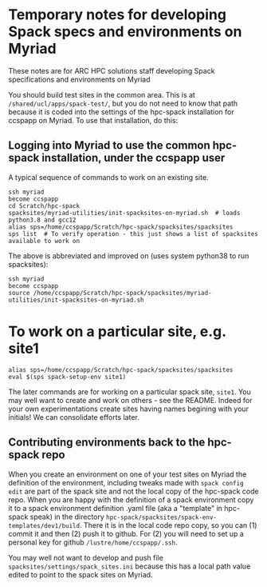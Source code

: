 # Temporary notes for developing Spack specs and environments on Myriad

These notes are for ARC HPC solutions staff developing Spack specifications and environments on Myriad

You should build test sites in the common area. This is at `/shared/ucl/apps/spack-test/`, but you do not need to know that path because it is coded into the settings of the hpc-spack installation for ccspapp on Myriad. To use that installation, do this:

## Logging into Myriad to use the common hpc-spack installation, under the ccspapp user
A typical sequence of commands to work on an existing site.
```
ssh myriad
become ccspapp
cd Scratch/hpc-spack
spacksites/myriad-utilities/init-spacksites-on-myriad.sh  # loads python3.8 and gcc12
alias sps=/home/ccspapp/Scratch/hpc-spack/spacksites/spacksites
sps list  # To verify operation - this just shows a list of spacksites available to work on
```

The above is abbreviated and improved on (uses system python38 to run spacksites):
```
ssh myriad
become ccspapp
source /home/ccspapp/Scratch/hpc-spack/spacksites/myriad-utilities/init-spacksites-on-myriad.sh
```

# To work on a particular site, e.g. site1

```
alias sps=/home/ccspapp/Scratch/hpc-spack/spacksites/spacksites
eval $(sps spack-setup-env site1)
```
The later commands are for working on a particular spack site, `site1`. You may well want to create and work on others - see the README. Indeed for your own experimentations create sites having names begining with your initials! We can consolidate efforts later.

## Contributing environments back to the hpc-spack repo
When you create an environment on one of your test sites on Myriad the definition of the environment, including tweaks made with `spack config edit` are part of the spack site and not the local copy of the hpc-spack code repo. When you are happy with the definition of a spack environment copy it to a spack environment definition .yaml file (aka a "template" in hpc-spack speak) in the directory `hpc-spack/spacksites/spack-env-templates/dev1/build`. There it is in the local code repo copy, so you can (1) commit it and then (2) push it to github. For (2) you will need to set up a personal key for github `/lustre/home/ccspapp/.ssh`.

You may well not want to develop and push file `spacksites/settings/spack_sites.ini` because this has a local path value edited to point to the spack sites on Myriad. 
